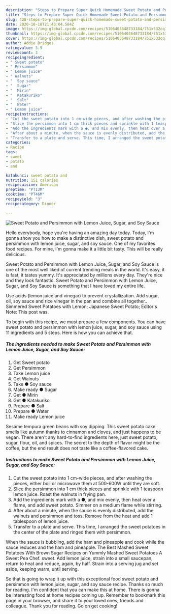 ```yaml
---
description: "Steps to Prepare Super Quick Homemade Sweet Potato and Persimmon with Lemon Juice, Sugar, and Soy Sauce"
title: "Steps to Prepare Super Quick Homemade Sweet Potato and Persimmon with Lemon Juice, Sugar, and Soy Sauce"
slug: 428-steps-to-prepare-super-quick-homemade-sweet-potato-and-persimmon-with-lemon-juice-sugar-and-soy-sauce
date: 2020-10-18T21:43:04.584Z
image: https://img-global.cpcdn.com/recipes/5106403648733184/751x532cq70/sweet-potato-and-persimmon-with-lemon-juice-sugar-and-soy-sauce-recipe-main-photo.jpg
thumbnail: https://img-global.cpcdn.com/recipes/5106403648733184/751x532cq70/sweet-potato-and-persimmon-with-lemon-juice-sugar-and-soy-sauce-recipe-main-photo.jpg
cover: https://img-global.cpcdn.com/recipes/5106403648733184/751x532cq70/sweet-potato-and-persimmon-with-lemon-juice-sugar-and-soy-sauce-recipe-main-photo.jpg
author: Addie Bridges
ratingvalue: 3.9
reviewcount: 3
recipeingredient:
- " Sweet potato"
- " Persimmon"
- " Lemon juice"
- " Walnuts"
- "  Soy sauce"
- "  Sugar"
- "  Mirin"
- "  Katakuriko"
- "  Salt"
- "  Water"
- " Lemon juice"
recipeinstructions:
- "Cut the sweet potato into 1 cm-wide pieces, and after washing the pieces, either boil or microwave them at 500-600W until they are soft."
- "Slice the persimmon into 1 cm thick pieces and sprinkle with 1 teaspoon lemon juice. Roast the walnuts in frying pan."
- "Add the ingredients mark with a ●, and mix evenly, then heat over a flame, and add sweet potato. Simmer on a medium flame while stirring."
- "After about a minute, when the sauce is evenly distributed, add the walnuts and persimmon and toss. Remove from the heat and add 1 tablespoon of lemon juice."
- "Transfer to a plate and serve. This time, I arranged the sweet potatoes in the center of the plate and ringed them with persimmon."
categories:
- Recipe
tags:
- sweet
- potato
- and

katakunci: sweet potato and 
nutrition: 151 calories
recipecuisine: American
preptime: "PT13M"
cooktime: "PT46M"
recipeyield: "3"
recipecategory: Dinner

---
```



![Sweet Potato and Persimmon with Lemon Juice, Sugar, and Soy Sauce](https://img-global.cpcdn.com/recipes/5106403648733184/751x532cq70/sweet-potato-and-persimmon-with-lemon-juice-sugar-and-soy-sauce-recipe-main-photo.jpg)

Hello everybody, hope you're having an amazing day today. Today, I'm gonna show you how to make a distinctive dish, sweet potato and persimmon with lemon juice, sugar, and soy sauce. One of my favorites food recipes. For mine, I'm gonna make it a little bit tasty. This will be really delicious.

Sweet Potato and Persimmon with Lemon Juice, Sugar, and Soy Sauce is one of the most well liked of current trending meals in the world. It's easy, it is fast, it tastes yummy. It's appreciated by millions every day. They're nice and they look fantastic. Sweet Potato and Persimmon with Lemon Juice, Sugar, and Soy Sauce is something that I have loved my entire life.

Use acids (lemon juice and vinegar) to prevent crystallization. Add sugar, oil, soy sauce and rice vinegar in the pan and combine all together.. Simmered Sweet Potatoes with Lemon; Japanese Sweet Potato; Editor&#39;s Note: This post was.


To begin with this recipe, we must prepare a few components. You can have sweet potato and persimmon with lemon juice, sugar, and soy sauce using 11 ingredients and 5 steps. Here is how you can achieve that.

<!--inarticleads1-->

##### The ingredients needed to make Sweet Potato and Persimmon with Lemon Juice, Sugar, and Soy Sauce:

1. Get  Sweet potato
1. Get  Persimmon
1. Take  Lemon juice
1. Get  Walnuts
1. Take  ● Soy sauce
1. Make ready  ● Sugar
1. Get  ● Mirin
1. Get  ● Katakuriko
1. Prepare  ● Salt
1. Prepare  ● Water
1. Make ready  Lemon juice


Sesame tempura green beans with soy dipping. This sweet potato cake smells like autumn thanks to cinnamon and cloves, and just happens to be vegan. There aren&#39;t any hard-to-find ingredients here, just sweet potato, sugar, flour, oil, and spices. The secret to the depth of flavor might be the coffee, but the end result does not taste like a coffee-flavored cake. 

<!--inarticleads2-->

##### Instructions to make Sweet Potato and Persimmon with Lemon Juice, Sugar, and Soy Sauce:

1. Cut the sweet potato into 1 cm-wide pieces, and after washing the pieces, either boil or microwave them at 500-600W until they are soft.
1. Slice the persimmon into 1 cm thick pieces and sprinkle with 1 teaspoon lemon juice. Roast the walnuts in frying pan.
1. Add the ingredients mark with a ●, and mix evenly, then heat over a flame, and add sweet potato. Simmer on a medium flame while stirring.
1. After about a minute, when the sauce is evenly distributed, add the walnuts and persimmon and toss. Remove from the heat and add 1 tablespoon of lemon juice.
1. Transfer to a plate and serve. This time, I arranged the sweet potatoes in the center of the plate and ringed them with persimmon.


When the sauce is bubbling, add the ham and pineapple and cook while the sauce reduces and the ham and pineapple. The Best Mashed Sweet Potatoes With Brown Sugar Recipes on Yummly Mashed Sweet Potatoes A Sweet Pea Chef. sweet. Add lemon juice, strain into a small saucepan, return to heat and reduce, again, by half. Strain into a serving jug and set aside, keeping warm, until serving. 

So that is going to wrap it up with this exceptional food sweet potato and persimmon with lemon juice, sugar, and soy sauce recipe. Thanks so much for reading. I'm confident that you can make this at home. There is gonna be interesting food at home recipes coming up. Remember to bookmark this page in your browser, and share it to your loved ones, friends and colleague. Thank you for reading. Go on get cooking!
